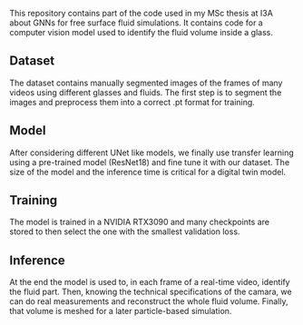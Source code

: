 This repository contains part of the code used in my MSc thesis at I3A about GNNs for free surface fluid simulations. It contains code for a computer vision model used to identify the fluid volume inside a glass.

## Dataset

The dataset contains manually segmented images of the frames of many videos using different glasses and fluids. The first step is to segment the images and preprocess them into a correct .pt format for training.

## Model

After considering different UNet like models, we finally use transfer learning using a pre-trained model (ResNet18) and fine tune it with our dataset. The size of the model and the inference time is critical for a digital twin model.


## Training 

The model is trained in a NVIDIA RTX3090 and many checkpoints are stored to then select the one with the smallest validation loss.


## Inference

At the end the model is used to, in each frame of a real-time video, identify the fluid part. Then, knowing the technical specifications of the camara, we can do real measurements and reconstruct the whole fluid volume. Finally, that volume is meshed for a later particle-based simulation.